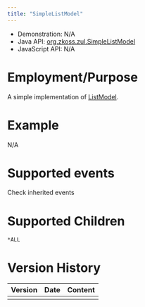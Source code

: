 ```yaml
---
title: "SimpleListModel"
---
```



- Demonstration: N/A
- Java API: [org.zkoss.zul.SimpleListModel](https://www.zkoss.org/javadoc/latest/zk/org/zkoss/zul/SimpleListModel.html)
- JavaScript API: N/A

# Employment/Purpose

A simple implementation of [ListModel](https://www.zkoss.org/javadoc/latest/zk/ListModel.html).

# Example

N/A

# Supported events

Check inherited events

# Supported Children

`*ALL`



# Version History

| Version | Date | Content |
|---------|------|---------|
|         |      |         |


